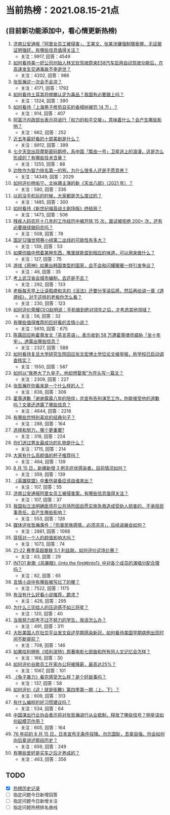# 当前热榜：2021.08.15-21点
## (目前新功能添加中，看心情更新热榜)
1. [济南公安通报「阿里女员工被侵害」，王某文、张某涉嫌强制猥亵罪，无证据证明强奸，有哪些信息值得关注？](https://www.zhihu.com/question/479769036)
    * 关注：9917, 回答：4549
2. [如何看待美一好公司创始人林文钦驾驶蔚来ES8汽车启用自动驾驶功能后，在高速发生交通事故不幸逝世？](https://www.zhihu.com/question/479791258)
    * 关注：4202, 回答：986
3. [张哲瀚这一次会不会凉？](https://www.zhihu.com/question/479421676)
    * 关注：4171, 回答：1792
4. [如何看待土耳其将槟榔认定为毒品？我国有必要跟上吗？](https://www.zhihu.com/question/479721818)
    * 关注：1324, 回答：390
5. [如何看待「上海男子修剪自买的香樟树被罚 14 万」？](https://www.zhihu.com/question/479858462)
    * 关注：914, 回答：407
6. [阿富汗内政部长表示将进行「权力的和平交接」，意味着什么？会产生哪些影响？](https://www.zhihu.com/question/479925480)
    * 关注：662, 回答：252
7. [近五年最好看的十部美剧是什么？](https://www.zhihu.com/question/26348231)
    * 关注：8912, 回答：399
8. [七夕天空出现摩斯密码鹊桥，系中国「瓢虫一号」卫星送上的浪漫，这是怎么形成的？有哪些技术含量？](https://www.zhihu.com/question/479682004)
    * 关注：1255, 回答：88
9. [边牧作为智力排名第一的狗，为什么很多人还是不愿意养？](https://www.zhihu.com/question/329070571)
    * 关注：14349, 回答：2029
10. [如何评价杨佑宁、文咏珊主演的新《天龙八部》（2021 年）？](https://www.zhihu.com/question/479769002)
    * 关注：580, 回答：336
11. [以前没手机玩的时候，大家都是怎么度过的？](https://www.zhihu.com/question/369728458)
    * 关注：1485, 回答：300
12. [如何看待《新世纪福音战士剧场版》终结局？](https://www.zhihu.com/question/448195109)
    * 关注：1473, 回答：506
13. [残疾人码农在十几年的工作经历中被开除 15 次，面试被拒绝 200+ 次，还有必要继续做码农吗？](https://www.zhihu.com/question/478093471)
    * 关注：508, 回答：78
14. [国足12强世预赛小组第二出线的可能性有多大？](https://www.zhihu.com/question/471327078)
    * 关注：139, 回答：53
15. [如果你脑中想着某种东西，嘴里就能尝到相应的味道，可以用来做什么？](https://www.zhihu.com/question/479838289)
    * 关注：127, 回答：75
16. [游戏《原神》如果出韩国类型的国家，会不会和闪耀暖暖一样引发争议？](https://www.zhihu.com/question/473355096)
    * 关注：46, 回答：35
17. [考上武汉省会城市编制，去还是不去？](https://www.zhihu.com/question/478591298)
    * 关注：292, 回答：133
18. [老板每天早上让读稻盛和夫的《活法》还要分享读后感，然后再给讲一章《道德经》，对于这样的老板你怎么看？](https://www.zhihu.com/question/476886557)
    * 关注：230, 回答：123
19. [如何评价荣耀CEO赵明说：手机做到绝对领先之后，才考虑其他领域？](https://www.zhihu.com/question/479785231)
    * 关注：56, 回答：32
20. [有哪些值得推荐的巨好看的言情小说？](https://www.zhihu.com/question/347557153)
    * 关注：5610, 回答：675
21. [陈露回应称霍尊发文「茶言茶语」，表示收到 58 万遭霍尊律师威胁「坐十年牢」，透露出哪些信息？](https://www.zhihu.com/question/479812708)
    * 关注：2327, 回答：588
22. [如何看待复旦大学研究生院回应张文宏博士学位论文被举报，称学校已启动调查核实？](https://www.zhihu.com/question/479878858)
    * 关注：1550, 回答：587
23. [如何以“我养大了九皇子，他却想娶我”为开头写一篇文？](https://www.zhihu.com/question/419603404)
    * 关注：2309, 回答：227
24. [张哲瀚在你看来是一个什么样的人？](https://www.zhihu.com/question/452636694)
    * 关注：836, 回答：306
25. [霍尊道歉「谢谢露露八年的陪伴」并宣布告别演艺工作，你能接受他的道歉吗？文章还透露了哪些信息？](https://www.zhihu.com/question/479798448)
    * 关注：4644, 回答：2218
26. [有哪些您特别喜欢的经典句子？](https://www.zhihu.com/question/479018521)
    * 关注：288, 回答：164
27. [选择和努力，哪个更重要?](https://www.zhihu.com/question/478318828)
    * 关注：318, 回答：224
28. [你们送过男友最成功的礼物是什么？](https://www.zhihu.com/question/25865753)
    * 关注：1715, 回答：214
29. [大家有什么高颜值的杯子推荐吗？](https://www.zhihu.com/question/328917641)
    * 关注：464, 回答：139
30. [8 月 15 日，新疆新增 3 例无症状感染者，目前情况如何？](https://www.zhihu.com/question/479896406)
    * 关注：359, 回答：139
31. [《英雄联盟》中重伤装备应该由谁来出？](https://www.zhihu.com/question/478536534)
    * 关注：107, 回答：55
32. [济南公安通报阿里女员工被侵害案，有哪些信息值得关注？](https://www.zhihu.com/question/479769554)
    * 关注：107, 回答：37
33. [我国拟立法明确医师在公共场所因自愿实施急救造成受助人损害的，不承担民事责任，会产生哪些影响？](https://www.zhihu.com/question/479448633)
    * 关注：553, 回答：126
34. [媒体评张哲瀚事件：「伤害民族感情，必须凉凉」，后续进展会如何？](https://www.zhihu.com/question/479538653)
    * 关注：2881, 回答：1068
35. [穿搭对一个人的颜值影响大吗？](https://www.zhihu.com/question/475377122)
    * 关注：1073, 回答：74
36. [21-22 赛季英超曼联 5:1 利兹联，如何评价这场比赛？](https://www.zhihu.com/question/479765467)
    * 关注：63, 回答：29
37. [INTO1 新歌《风暴眼》《into the fire》《into1》中对各个成员的演唱分配合理吗？](https://www.zhihu.com/question/478956459)
    * 关注：82, 回答：65
38. [言情小说中有哪些被写烂了的梗？](https://www.zhihu.com/question/349397021)
    * 关注：7522, 回答：1175
39. [有没有什么好看小说推荐，跪求  ?](https://www.zhihu.com/question/475490324)
    * 关注：428, 回答：295
40. [为什么三灾给人的压迫感不如三将星？](https://www.zhihu.com/question/479536718)
    * 关注：120, 回答：40
41. [当我努力却考不过不努力的学生，我该怎么办？](https://www.zhihu.com/question/357856045)
    * 关注：491, 回答：311
42. [大批美国人在社交平台发文自述早期感染新冠，如何看待美国早期病例出现时间不断提前？](https://www.zhihu.com/question/479038825)
    * 关注：708, 回答：146
43. [如果哈利拥有《哈利波特》原著电影七部曲和所有同人文记忆会怎样？](https://www.zhihu.com/question/472753896)
    * 关注：166, 回答：30
44. [如何评价谷歌员工在家办公将被降薪，最高达25%？](https://www.zhihu.com/question/479137548)
    * 关注：1067, 回答：101
45. [《兔子暴力》看完感受怎么样？是个好故事吗？](https://www.zhihu.com/question/479605904)
    * 关注：137, 回答：58
46. [如何评价《这！就是街舞》第四季第一期（上、下）？](https://www.zhihu.com/question/464202790)
    * 关注：609, 回答：313
47. [有什么编程的好习惯建议吗？](https://www.zhihu.com/question/473807040)
    * 关注：534, 回答：64
48. [中国演出行业协会表示将对张哲瀚进行从业抵制，释放了哪些信号？明星该如何起模范作用？](https://www.zhihu.com/question/479847564)
    * 关注：605, 回答：164
49. [76 年前的 8 月 15 日，日本宣布无条件投降。勿忘国耻，吾辈自强。你会如何向后辈讲述那段历史？](https://www.zhihu.com/question/479844033)
    * 关注：659, 回答：249
50. [有哪些爱好是买车之后才养成的？](https://www.zhihu.com/question/479194218)
    * 关注：463, 回答：356
## TODO
* [x] [热榜历史记录](hot_history/AllHot.md)
* [ ] 指定问题今日新增回答
* [ ] 指定问题今日新增关注
* [ ] 指定问题热榜排名曲线
